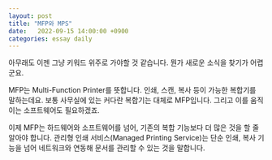 ```yaml
---
layout: post
title: "MFP와 MPS"
date:   2022-09-15 14:00:00 +0900
categories: essay daily
---
```


아무래도 이젠 그냥 키워드 위주로 가야할 것 같습니다. 뭔가 새로운 소식을 찾기가 어렵군요.

MFP는 Multi-Function Printer를 뜻합니다. 인쇄, 스캔, 복사 등이 가능한 복합기를 말하는데요. 보통 사무실에 있는 커다란 복합기는 대체로 MFP입니다. 그리고 이를 움직이는 소프트웨어도 필요하겠죠.

이제 MFP는 하드웨어와 소프트웨어를 넘어, 기존의 복합 기능보다 더 많은 것을 할 줄 알아야 합니다. 관리형 인쇄 서비스(Managed Printing Service)는 단순 인쇄, 복사 기능을 넘어 네트워크와 연동해 문서를 관리할 수 있는 것을 말합니다.